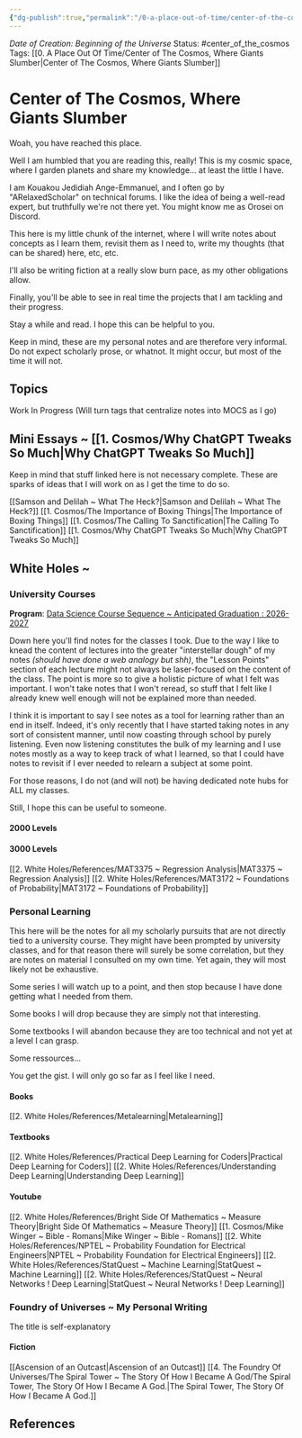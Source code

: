 ```yaml
---
{"dg-publish":true,"permalink":"/0-a-place-out-of-time/center-of-the-cosmos-where-giants-slumber/","tags":["gardenEntry"]}
---
```


*Date of Creation: Beginning of the Universe*
Status: #center_of_the_cosmos
Tags: [[0. A Place Out Of Time/Center of The Cosmos, Where Giants Slumber\|Center of The Cosmos, Where Giants Slumber]]
# Center of The Cosmos, Where Giants Slumber
Woah, you have reached this place.

Well I am humbled that you are reading this, really!
This is my cosmic space, where I garden planets and share my knowledge... at least the little I have.

I am Kouakou Jedidiah Ange-Emmanuel, and I often go by "ARelaxedScholar" on technical forums. I like the idea of being a well-read expert, but truthfully we're not there yet. You might know me as Orosei on Discord.

This here is my little chunk of the internet, where I will write notes about concepts as I learn them, revisit them as I need to, write my thoughts (that can be shared) here, etc, etc. 

I'll also be writing fiction at a really slow burn pace, as my other obligations allow.

Finally, you'll be able to see in real time the projects that I am tackling and their progress. 

Stay a while and read. I hope this can be helpful to you.

Keep in mind, these are my personal notes and are therefore very informal. Do not expect scholarly prose, or whatnot. It might occur, but most of the time it will not.
## Topics
Work In Progress (Will turn tags that centralize notes into MOCS as I go)
## Mini Essays ~ [[1. Cosmos/Why ChatGPT Tweaks So Much\|Why ChatGPT Tweaks So Much]]
Keep in mind that stuff linked here is not necessary complete. These are sparks of ideas that I will work on as I get the time to do so.

[[Samson and Delilah ~ What The Heck?\|Samson and Delilah ~ What The Heck?]]
[[1. Cosmos/The Importance of Boxing Things\|The Importance of Boxing Things]]
[[1. Cosmos/The Calling To Sanctification\|The Calling To Sanctification]]
[[1. Cosmos/Why ChatGPT Tweaks So Much\|Why ChatGPT Tweaks So Much]]

## White Holes ~ 
### University Courses
**Program**: [Data Science Course Sequence ~ Anticipated Graduation : 2026-2027](https://www.uottawa.ca/faculty-engineering/undergraduate-studies/programs/data-science/course-sequence)

Down here you'll find notes for the classes I took. Due to the way I like to knead the content of lectures into the greater "interstellar dough" of my notes *(should have done a web analogy but shh)*, the "Lesson Points" section of each lecture might not always be laser-focused on the content of the class. The point is more so to give a holistic picture of what I felt was important. I won't take notes that I won't reread, so stuff that I felt like I already knew well enough will not be explained more than needed. 

I think it is important to say I see notes as a tool for learning rather than an end in itself. Indeed, it's only recently that I have started taking notes in any sort of consistent manner, until now coasting through school by purely listening. Even now listening constitutes the bulk of my learning and I use notes mostly as a way to keep track of what I learned, so that I could have notes to revisit if I ever needed to relearn a subject at some point.

For those reasons, I do not (and will not) be having dedicated note hubs for ALL my classes.

Still, I hope this can be useful to someone.
#### 2000 Levels

#### 3000 Levels
[[2. White Holes/References/MAT3375 ~ Regression Analysis\|MAT3375 ~ Regression Analysis]]
[[2. White Holes/References/MAT3172 ~ Foundations of Probability\|MAT3172 ~ Foundations of Probability]]
### Personal Learning
This here will be the notes for all my scholarly pursuits that are not directly tied to a university course. They might have been prompted by university classes, and for that reason there will surely be some correlation, but they are notes on material I consulted on my own time. Yet again, they will most likely not be exhaustive.

Some series I will watch up to a point, and then stop because I have done getting what I needed from them.

Some books I will drop because they are simply not that interesting.

Some textbooks I will abandon because they are too technical and not yet at a level I can grasp.

Some ressources...

You get the gist. I will only go so far as I feel like I need.
#### Books
[[2. White Holes/References/Metalearning\|Metalearning]]
#### Textbooks
[[2. White Holes/References/Practical Deep Learning for Coders\|Practical Deep Learning for Coders]]
[[2. White Holes/References/Understanding Deep Learning\|Understanding Deep Learning]]
#### Youtube 
[[2. White Holes/References/Bright Side Of Mathematics ~ Measure Theory\|Bright Side Of Mathematics ~ Measure Theory]]
[[1. Cosmos/Mike Winger ~ Bible - Romans\|Mike Winger ~ Bible - Romans]]
[[2. White Holes/References/NPTEL ~ Probability Foundation for Electrical Engineers\|NPTEL ~ Probability Foundation for Electrical Engineers]]
[[2. White Holes/References/StatQuest ~ Machine Learning\|StatQuest ~ Machine Learning]]
[[2. White Holes/References/StatQuest ~ Neural Networks ! Deep Learning\|StatQuest ~ Neural Networks ! Deep Learning]]

### Foundry of Universes ~ My Personal Writing
The title is self-explanatory
#### Fiction
[[Ascension of an Outcast\|Ascension of an Outcast]]
[[4. The Foundry Of Universes/The Spiral Tower ~ The Story Of How I Became A God/The Spiral Tower, The Story Of How I Became A God.\|The Spiral Tower, The Story Of How I Became A God.]]

## References

